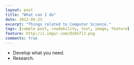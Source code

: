 ```yaml
---
layout: post
title: "What can I do"
date: 2012-05-23
excerpt: "Things related to Computer Science."
tags: [sample post, readability, test, image, feature]
feature: http://i.imgur.com/Ds6S7lJ.png
comments: true
---
```

- Develop what you need.
- Research.
